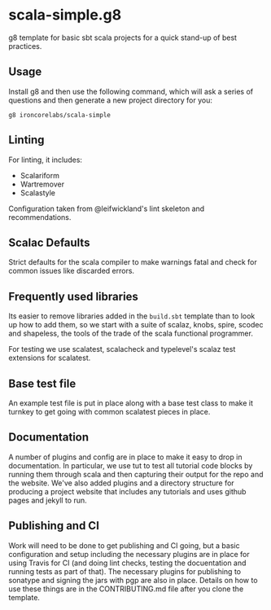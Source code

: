 # scala-simple.g8
g8 template for basic sbt scala projects for a quick stand-up of best practices.

## Usage

Install g8 and then use the following command, which will ask a series of questions and then generate a new project directory for you:

    g8 ironcorelabs/scala-simple

## Linting

For linting, it includes:

* Scalariform
* Wartremover
* Scalastyle

Configuration taken from @leifwickland's lint skeleton and recommendations.

## Scalac Defaults

Strict defaults for the scala compiler to make warnings fatal and check for common issues like discarded errors.

## Frequently used libraries

Its easier to remove libraries added in the `build.sbt` template than to look up how to add them, so we start with a suite of scalaz, knobs, spire, scodec and shapeless, the tools of the trade of the scala functional programmer.

For testing we use scalatest, scalacheck and typelevel's scalaz test extensions for scalatest.

## Base test file

An example test file is put in place along with a base test class to make it turnkey to get going with common scalatest pieces in place.

## Documentation

A number of plugins and config are in place to make it easy to drop in documentation.  In particular, we use tut to test all tutorial code blocks by running them through scala and then capturing their output for the repo and the website.  We've also added plugins and a directory structure for producing a project website that includes any tutorials and uses github pages and jekyll to run.

## Publishing and CI

Work will need to be done to get publishing and CI going, but a basic configuration and setup including the necessary plugins are in place for using Travis for CI (and doing lint checks, testing the docuentation and running tests as part of that). The necessary plugins for publishing to sonatype and signing the jars with pgp are also in place.  Details on how to use these things are in the CONTRIBUTING.md file after you clone the template.

